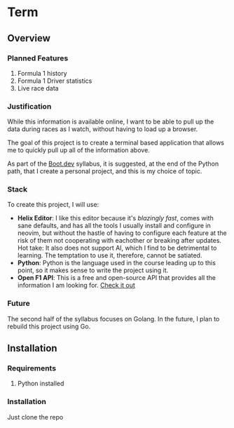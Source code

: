 # Term

## Overview

### Planned Features

1. Formula 1 history
2. Formula 1 Driver statistics
3. Live race data

### Justification

While this information is available online, I want to be able to pull up the data during races as I watch, without having to load up a browser.

The goal of this project is to create a terminal based application that allows me to quickly pull up all of the information above.

As part of the [Boot.dev](https://boot.dev) syllabus, it is suggested, at the end of the Python path, that I create a personal project, and this is my choice of topic.

### Stack

To create this project, I will use:

- **Helix Editor**: I like this editor because it's _blazingly fast_, comes with sane defaults, and has all the tools I usually install and configure in neovim, but without the hastle of having to configure each feature at the risk of them not cooperating with eachother or breaking after updates. Hot take: It also does not support AI, which I find to be detrimental to learning. The temptation to use it, therefore, cannot be satiated.
- **Python**: Python is the language used in the course leading up to this point, so it makes sense to write the project using it.
- **Open F1 API**: This is a free and open-source API that provides all the information I am looking for. [Check it out](https://openf1.org)

### Future

The second half of the syllabus focuses on Golang. In the future, I plan to rebuild this project using Go.

## Installation

### Requirements

1. Python installed

### Installation

Just clone the repo
